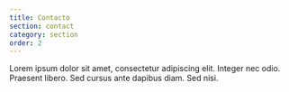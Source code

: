 ```yaml
---
title: Contacto
section: contact
category: section
order: 2
---
```

Lorem ipsum dolor sit amet, consectetur adipiscing elit. Integer nec odio. Praesent libero. Sed cursus ante dapibus diam. Sed nisi.